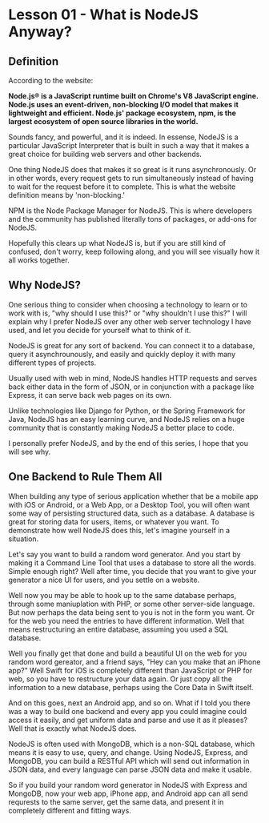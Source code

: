 # Lesson 01 - What is NodeJS Anyway?

## Definition
According to the website:

**Node.js® is a JavaScript runtime built on Chrome's V8 JavaScript engine. Node.js uses an event-driven, non-blocking I/O model that makes it lightweight and efficient. Node.js' package ecosystem, npm, is the largest ecosystem of open source libraries in the world.**

Sounds fancy, and powerful, and it is indeed. In essense, NodeJS is a particular JavaScript Interpreter that is built in such a way that it makes a great choice for building web servers and other backends. 

One thing NodeJS does that makes it so great is it runs asynchronously. Or in other words, every request gets to run simultaneously instead of having to wait for the request before it to complete. This is what the website definition means by 'non-blocking.' 

NPM is the Node Package Manager for NodeJS. This is where developers and the community has published literally tons of packages, or add-ons for NodeJS.

Hopefully this clears up what NodeJS is, but if you are still kind of confused, don't worry, keep following along, and you will see visually how it all works together.

## Why NodeJS?

One serious thing to consider when choosing a technology to learn or to work with is, "why should I use this?" or "why shouldn't I use this?" I will explain why I prefer NodeJS over any other web server technology I have used, and let you decide for yourself what to think of it.

NodeJS is great for any sort of backend. You can connect it to a database, query it asynchrounously, and easily and quickly deploy it with many different types of projects. 

Usually used with web in mind, NodeJS handles HTTP requests and serves back either data in the form of JSON, or in conjunction with a package like Express, it can serve back web pages on its own. 

Unlike technologies like Django for Python, or the Spring Framework for Java, NodeJS has an easy learning curve, and NodeJS relies on a huge community that is constantly making NodeJS a better place to code.

I personally prefer NodeJS, and by the end of this series, I hope that you will see why.

## One Backend to Rule Them All

When building any type of serious application whether that be a mobile app with iOS or Android, or a Web App, or a Desktop Tool, you will often want some way of persisting structured data, such as a database. A database is great for storing data for users, items, or whatever you want. To demonstrate how well NodeJS does this, let's imagine yourself in a situation.

Let's say you want to build a random word generator. And you start by making it a Command Line Tool that uses a database to store all the words. Simple enough right? Well after time, you decide that you want to give your generator a nice UI for users, and you settle on a website. 

Well now you may be able to hook up to the same database perhaps, through some maniuplation with PHP, or some other server-side language.  But now perhaps the data being sent to you is not in the form you want. Or for the web you need the entries to have different information. Well that means restructuring an entire database, assuming you used a SQL database. 

Well you finally get that done and build a beautiful UI on the web for you random word gereator, and a friend says, "Hey can you make that an iPhone app?" Well Swift for iOS is completely different than JavaScript or PHP for web, so you have to restructure your data again. Or just copy all the information to a new database, perhaps using the Core Data in Swift itself. 

And on this goes, next an Android app, and so on. What if I told you there was a way to build one backend and every app you could imagine could access it easily, and get uniform data and parse and use it as it pleases? Well that is exactly what NodeJS does.

NodeJS is often used with MongoDB, which is a non-SQL database, which means it is easy to use, query, and change. Using NodeJS, Express, and MongoDB, you can build a RESTful API which will send out information in JSON data, and every language can parse JSON data and make it usable. 

So if you build your random word generator in NodeJS with Express and MongoDB, now your web app, iPhone app, and Android app can all send requrests to the same server, get the same data, and present it in completely different and fitting ways.
